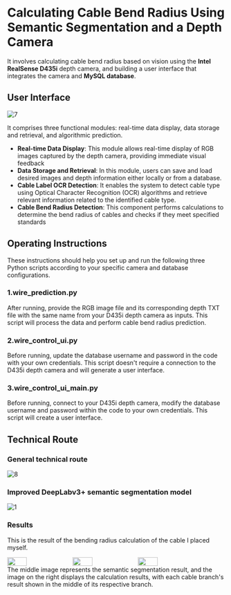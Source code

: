 # Calculating Cable Bend Radius Using Semantic Segmentation and a Depth Camera
It involves calculating cable bend radius based on vision using the **Intel RealSense D435i** depth camera, and building a user interface that integrates the camera and **MySQL database**.
## User Interface
![7](https://github.com/Xue21/CableBendRadius/assets/103324432/b1e42153-bf1b-4cf7-ad16-70f2b330ef21)

It comprises three functional modules: real-time data display, data storage and retrieval, and algorithmic prediction. 
 - **Real-time Data Display**: This module allows real-time display of RGB images captured by the depth camera, providing immediate visual feedback
 - **Data Storage and Retrieval**: In this module, users can save and load desired images and depth information either locally or from a database.
 - **Cable Label OCR Detection**: It enables the system to detect cable type using Optical Character Recognition (OCR) algorithms and retrieve relevant information related to the identified cable type.
 - **Cable Bend Radius Detection**: This component performs calculations to determine the bend radius of cables and checks if they meet specified standards
## Operating Instructions
These instructions should help you set up and run the following three Python scripts according to your specific camera and database configurations.
### 1.**wire_prediction.py**
After running, provide the RGB image file and its corresponding depth TXT file with the same name from your D435i depth camera as inputs. This script will process the data and perform cable bend radius prediction.
 ### **2.wire_control_ui.py**
Before running, update the database username and password in the code with your own credentials. This script doesn't require a connection to the D435i depth camera and will generate a user interface.
 ### **3.wire_control_ui_main.py**
Before running, connect to your D435i depth camera, modify the database username and password within the code to your own credentials. This script will create a user interface.
## Technical Route
### **General technical route**

![8](https://github.com/Xue21/CableBendRadius/assets/103324432/d8c68518-edbc-41f9-ad58-b8000c72137d)
### **Improved DeepLabv3+ semantic segmentation model**

![1](https://github.com/Xue21/CableBendRadius/assets/103324432/0ccf53bf-1a78-4a93-a8ff-62719c0c24ce)
### **Results**  
This is the result of the bending radius calculation of the cable I placed myself.  
  
<div style="display: flex;">  
    <img src="https://github.com/Xue21/CableBendRadius/assets/103324432/5b623de6-95c1-46bb-b435-a698c51bf17d" width="30%" />  
    <img src="https://github.com/Xue21/CableBendRadius/assets/103324432/1855e604-a3ea-4c89-ad0b-8637caa7f207" width="30%" />  
    <img src="https://github.com/Xue21/CableBendRadius/assets/103324432/8db33ac1-9549-4637-afa9-7231cf247c10" width="30%" />  
</div>
The middle image represents the semantic segmentation result, and the image on the right displays the calculation results, with each cable branch's result shown in the middle of its respective branch.

